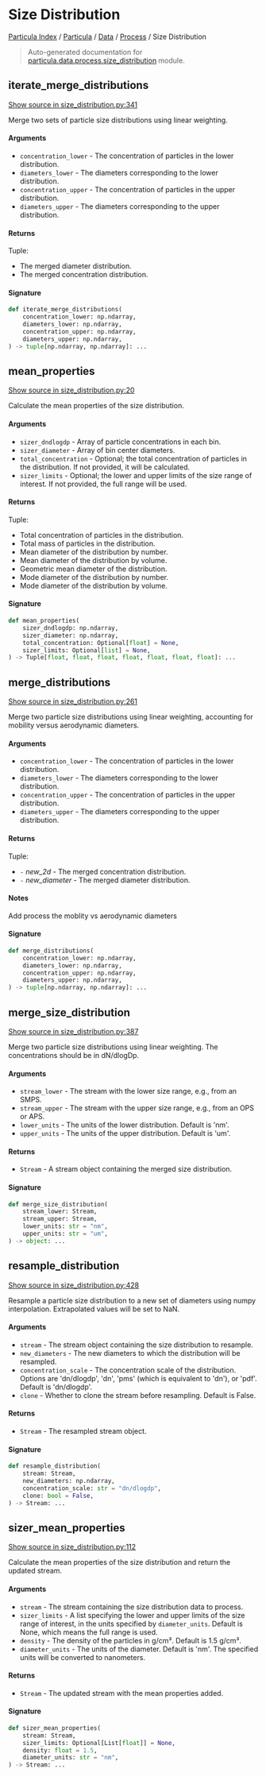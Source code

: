 # Size Distribution

[Particula Index](../../../README.md#particula-index) / [Particula](../../index.md#particula) / [Data](../index.md#data) / [Process](./index.md#process) / Size Distribution

> Auto-generated documentation for [particula.data.process.size_distribution](https://github.com/Gorkowski/particula/blob/main/particula/data/process/size_distribution.py) module.

## iterate_merge_distributions

[Show source in size_distribution.py:341](https://github.com/Gorkowski/particula/blob/main/particula/data/process/size_distribution.py#L341)

Merge two sets of particle size distributions using linear weighting.

#### Arguments

- `concentration_lower` - The concentration of particles in the lower
    distribution.
- `diameters_lower` - The diameters corresponding to the lower distribution.
- `concentration_upper` - The concentration of particles in the upper
    distribution.
- `diameters_upper` - The diameters corresponding to the upper distribution.

#### Returns

Tuple:
- The merged diameter distribution.
- The merged concentration distribution.

#### Signature

```python
def iterate_merge_distributions(
    concentration_lower: np.ndarray,
    diameters_lower: np.ndarray,
    concentration_upper: np.ndarray,
    diameters_upper: np.ndarray,
) -> tuple[np.ndarray, np.ndarray]: ...
```



## mean_properties

[Show source in size_distribution.py:20](https://github.com/Gorkowski/particula/blob/main/particula/data/process/size_distribution.py#L20)

Calculate the mean properties of the size distribution.

#### Arguments

- `sizer_dndlogdp` - Array of particle concentrations in each bin.
- `sizer_diameter` - Array of bin center diameters.
- `total_concentration` - Optional; the total concentration of particles
    in the distribution. If not provided, it will be calculated.
- `sizer_limits` - Optional; the lower and upper limits of the size
    range of interest. If not provided, the full range will be used.

#### Returns

Tuple:
- Total concentration of particles in the distribution.
- Total mass of particles in the distribution.
- Mean diameter of the distribution by number.
- Mean diameter of the distribution by volume.
- Geometric mean diameter of the distribution.
- Mode diameter of the distribution by number.
- Mode diameter of the distribution by volume.

#### Signature

```python
def mean_properties(
    sizer_dndlogdp: np.ndarray,
    sizer_diameter: np.ndarray,
    total_concentration: Optional[float] = None,
    sizer_limits: Optional[list] = None,
) -> Tuple[float, float, float, float, float, float, float]: ...
```



## merge_distributions

[Show source in size_distribution.py:261](https://github.com/Gorkowski/particula/blob/main/particula/data/process/size_distribution.py#L261)

Merge two particle size distributions using linear weighting,
accounting for mobility versus aerodynamic diameters.

#### Arguments

- `concentration_lower` - The concentration of particles in the lower
    distribution.
- `diameters_lower` - The diameters corresponding to the lower distribution.
- `concentration_upper` - The concentration of particles in the upper
    distribution.
- `diameters_upper` - The diameters corresponding to the upper distribution.

#### Returns

Tuple:
- `-` *new_2d* - The merged concentration distribution.
- `-` *new_diameter* - The merged diameter distribution.

#### Notes

Add process the moblity vs aerodynamic diameters

#### Signature

```python
def merge_distributions(
    concentration_lower: np.ndarray,
    diameters_lower: np.ndarray,
    concentration_upper: np.ndarray,
    diameters_upper: np.ndarray,
) -> tuple[np.ndarray, np.ndarray]: ...
```



## merge_size_distribution

[Show source in size_distribution.py:387](https://github.com/Gorkowski/particula/blob/main/particula/data/process/size_distribution.py#L387)

Merge two particle size distributions using linear weighting.
The concentrations should be in dN/dlogDp.

#### Arguments

- `stream_lower` - The stream with the lower size range, e.g., from an SMPS.
- `stream_upper` - The stream with the upper size range, e.g., from an
    OPS or APS.
- `lower_units` - The units of the lower distribution. Default is 'nm'.
- `upper_units` - The units of the upper distribution. Default is 'um'.

#### Returns

- `Stream` - A stream object containing the merged size distribution.

#### Signature

```python
def merge_size_distribution(
    stream_lower: Stream,
    stream_upper: Stream,
    lower_units: str = "nm",
    upper_units: str = "um",
) -> object: ...
```



## resample_distribution

[Show source in size_distribution.py:428](https://github.com/Gorkowski/particula/blob/main/particula/data/process/size_distribution.py#L428)

Resample a particle size distribution to a new set of diameters using
numpy interpolation. Extrapolated values will be set to NaN.

#### Arguments

- `stream` - The stream object containing the size distribution to resample.
- `new_diameters` - The new diameters to which the distribution will be
    resampled.
- `concentration_scale` - The concentration scale of the distribution.
    Options are 'dn/dlogdp', 'dn', 'pms'
    (which is equivalent to 'dn'), or 'pdf'. Default is 'dn/dlogdp'.
- `clone` - Whether to clone the stream before resampling. Default is False.

#### Returns

- `Stream` - The resampled stream object.

#### Signature

```python
def resample_distribution(
    stream: Stream,
    new_diameters: np.ndarray,
    concentration_scale: str = "dn/dlogdp",
    clone: bool = False,
) -> Stream: ...
```



## sizer_mean_properties

[Show source in size_distribution.py:112](https://github.com/Gorkowski/particula/blob/main/particula/data/process/size_distribution.py#L112)

Calculate the mean properties of the size distribution and return the
updated stream.

#### Arguments

- `stream` - The stream containing the size distribution data to process.
- `sizer_limits` - A list specifying the lower and upper limits of the
    size range of interest, in the units specified by `diameter_units`.
    Default is None, which means the full range is used.
- `density` - The density of the particles in g/cm³. Default is 1.5 g/cm³.
- `diameter_units` - The units of the diameter. Default is 'nm'. The
    specified units will be converted to nanometers.

#### Returns

- `Stream` - The updated stream with the mean properties added.

#### Signature

```python
def sizer_mean_properties(
    stream: Stream,
    sizer_limits: Optional[List[float]] = None,
    density: float = 1.5,
    diameter_units: str = "nm",
) -> Stream: ...
```
